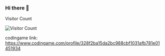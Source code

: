 ### Hi there 👋

Visitor Count

![Visitor Count](https://profile-counter.glitch.me/burger4d/count.svg)

codingame link: https://www.codingame.com/profile/328f2ba15da2bc988cbf1031afb781e01451934

